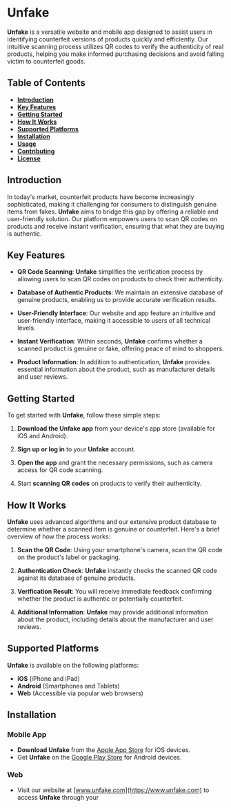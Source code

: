 # **Unfake**

**Unfake** is a versatile website and mobile app designed to assist users in identifying counterfeit versions of products quickly and efficiently. Our intuitive scanning process utilizes QR codes to verify the authenticity of real products, helping you make informed purchasing decisions and avoid falling victim to counterfeit goods.

## **Table of Contents**
- [**Introduction**](#introduction)
- [**Key Features**](#key-features)
- [**Getting Started**](#getting-started)
- [**How It Works**](#how-it-works)
- [**Supported Platforms**](#supported-platforms)
- [**Installation**](#installation)
- [**Usage**](#usage)
- [**Contributing**](#contributing)
- [**License**](#license)

## **Introduction**

In today's market, counterfeit products have become increasingly sophisticated, making it challenging for consumers to distinguish genuine items from fakes. **Unfake** aims to bridge this gap by offering a reliable and user-friendly solution. Our platform empowers users to scan QR codes on products and receive instant verification, ensuring that what they are buying is authentic.

## **Key Features**

- **QR Code Scanning**: **Unfake** simplifies the verification process by allowing users to scan QR codes on products to check their authenticity.

- **Database of Authentic Products**: We maintain an extensive database of genuine products, enabling us to provide accurate verification results.

- **User-Friendly Interface**: Our website and app feature an intuitive and user-friendly interface, making it accessible to users of all technical levels.

- **Instant Verification**: Within seconds, **Unfake** confirms whether a scanned product is genuine or fake, offering peace of mind to shoppers.

- **Product Information**: In addition to authentication, **Unfake** provides essential information about the product, such as manufacturer details and user reviews.

## **Getting Started**

To get started with **Unfake**, follow these simple steps:

1. **Download the Unfake app** from your device's app store (available for iOS and Android).

2. **Sign up or log in** to your **Unfake** account.

3. **Open the app** and grant the necessary permissions, such as camera access for QR code scanning.

4. Start **scanning QR codes** on products to verify their authenticity.

## **How It Works**

**Unfake** uses advanced algorithms and our extensive product database to determine whether a scanned item is genuine or counterfeit. Here's a brief overview of how the process works:

1. **Scan the QR Code**: Using your smartphone's camera, scan the QR code on the product's label or packaging.

2. **Authentication Check**: **Unfake** instantly checks the scanned QR code against its database of genuine products.

3. **Verification Result**: You will receive immediate feedback confirming whether the product is authentic or potentially counterfeit.

4. **Additional Information**: **Unfake** may provide additional information about the product, including details about the manufacturer and user reviews.

## **Supported Platforms**

**Unfake** is available on the following platforms:

- **iOS** (iPhone and iPad)
- **Android** (Smartphones and Tablets)
- **Web** (Accessible via popular web browsers)

## **Installation**

### **Mobile App**

- **Download Unfake** from the [Apple App Store](https://apps.apple.com/us/app/unfake/id123456789) for iOS devices.
- Get **Unfake** on the [Google Play Store](https://play.google.com/store/apps/details?id=com.unfake.app) for Android devices.

### **Web**

- Visit our website at [www.unfake.com](https://www.unfake.com) to access **Unfake** through your
